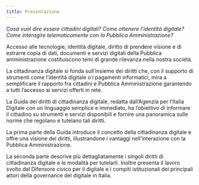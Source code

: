 ```yaml
---
title: Presentazione
---
```


_Cosa vuol dire essere cittadini digitali? Come ottenere l’identità digitale? Come interagire
telematicamente con la Pubblica Amministrazione?_

Accesso alle tecnologie, identità digitale, diritto di prendere visione e di estrarre copia di dati,
documenti e servizi digitali della Pubblica amministrazione costituiscono temi di grande rilevanza
nella nostra società.

La cittadinanza digitale si fonda sull’insieme dei diritti che, con il supporto di strumenti come
l’identità digitale o i pagamenti informatici, mira a semplificare il rapporto fra cittadini e Pubblica
Amministrazione garantendo a tutti l’accesso ai servizi offerti in rete.

La Guida dei diritti di cittadinanza digitale, redatta dall’Agenzia per l’Italia Digitale con un
linguaggio semplice e immediato, ha l’obiettivo di informare il cittadino su strumenti e servizi
disponibili e fornire una panoramica sulle norme che regolano e tutelano tali diritti.

La prima parte della Guida introduce il concetto della cittadinanza digitale e offre una visione dei
diritti, illustrandone i vantaggi nell’interazione con la Pubblica Amministrazione.

La seconda parte descrive più dettagliatamente i singoli diritti di cittadinanza digitale e le modalità
per tutelarli. Inoltre presenta il lavoro svolto dal Difensore civico per il digitale e i compiti
istituzionali dei principali attori della governance del digitale in Italia.
